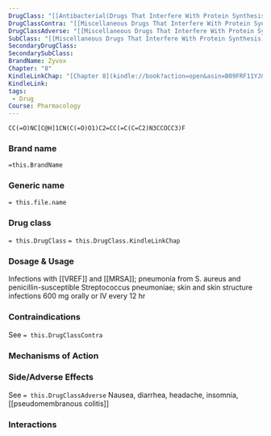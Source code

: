 ```yaml
---
DrugClass: "[[Antibacterial(Drugs That Interfere With Protein Synthesis)]]"
DrugClassContra: "[[Miscellaneous Drugs That Interfere With Protein Synthesis#Contraindications]]"
DrugClassAdverse: "[[Miscellaneous Drugs That Interfere With Protein Synthesis#Adverse Reactions]]"
SubClass: "[[Miscellaneous Drugs That Interfere With Protein Synthesis]]"
SecondaryDrugClass: 
SecondarySubClass: 
BrandName: Zyvox
Chapter: "8"
KindleLinkChap: "[Chapter 8](kindle://book?action=open&asin=B09FRF11YJ&location=4155)"
KindleLink: 
tags:
 - Drug
Course: Pharmacology
---
```

```smiles
CC(=O)NC[C@H]1CN(C(=O)O1)C2=CC(=C(C=C2)N3CCOCC3)F
```

### Brand name
`=this.BrandName`
### Generic name
`= this.file.name`

### Drug class 
`= this.DrugClass`
	`= this.DrugClass.KindleLinkChap`

### Dosage & Usage
 Infections with [[VREF]] and [[MRSA]]; pneumonia from S. aureus and penicillin-susceptible
 Streptococcus pneumoniae; skin and skin structure infections 
 600 mg orally or IV every 12 hr
 
### Contraindications
See `= this.DrugClassContra`

### Mechanisms of Action

### Side/Adverse Effects
See `= this.DrugClassAdverse`
Nausea, diarrhea, headache, insomnia, [[pseudomembranous colitis]]
### Interactions
